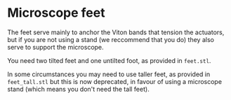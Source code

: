 # Microscope feet
The feet serve mainly to anchor the Viton bands that tension the actuators, but if you are not using a stand (we reccommend that you do) they also serve to support the microscope.  

You need two tilted feet and one untilted foot, as provided in ``feet.stl``.  

In some circumstances you may need to use taller feet, as provided in ``feet_tall.stl`` but this is now deprecated, in favour of using a microscope stand (which means you don't need the tall feet).



